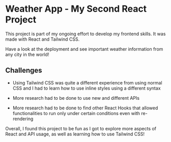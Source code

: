 # Weather App - My Second React Project

This project is part of my ongoing effort to develop my frontend skills. It was made with React and Tailwind CSS.

Have a look at the deployment and see important weather information from any city in the world!

## Challenges

- Using Tailwind CSS was quite a different experience from using normal CSS and I had to learn how to use inline styles using a different syntax

- More research had to be done to use new and different APIs

- More research had to be done to find other React Hooks that allowed functionalities to run only under certain conditions even with re-rendering

Overall, I found this project to be fun as I got to explore more aspects of React and API usage, as well as learning how to use Tailwind CSS!
